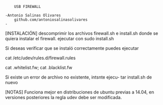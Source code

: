 
		USB FIREWALL

	-Antonio Salinas Olivares
		github.com/antoniosalinasolivares
	-

[INSTALACIÓN]
descomprimir los archivos firewall.sh e install.sh donde
 se quiera
instalar el firewall.
ejecutar con sudo install.sh

Si deseas verificar que se instaló correctamente puedes 
ejecutar

cat /etc/udev/rules.d/firewall.rules

cat .whitelist.fw; cat .blacklist.fw

Si existe un error de archivo no existente, intsnte ejecu-
tar install.sh de nuevo

[NOTAS]
Funciona mejor en distribuciones de ubuntu previas a 14.04, 
en versiones posteriores la regla udev debe ser modificada.

